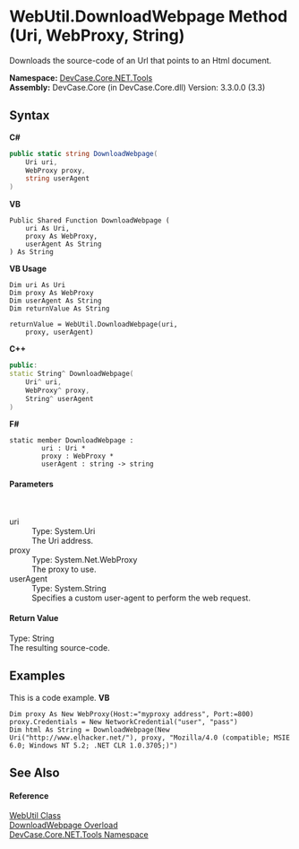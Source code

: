# WebUtil.DownloadWebpage Method (Uri, WebProxy, String)
 

Downloads the source-code of an Url that points to an Html document.

**Namespace:**&nbsp;<a href="N_DevCase_Core_NET_Tools">DevCase.Core.NET.Tools</a><br />**Assembly:**&nbsp;DevCase.Core (in DevCase.Core.dll) Version: 3.3.0.0 (3.3)

## Syntax

**C#**<br />
``` C#
public static string DownloadWebpage(
	Uri uri,
	WebProxy proxy,
	string userAgent
)
```

**VB**<br />
``` VB
Public Shared Function DownloadWebpage ( 
	uri As Uri,
	proxy As WebProxy,
	userAgent As String
) As String
```

**VB Usage**<br />
``` VB Usage
Dim uri As Uri
Dim proxy As WebProxy
Dim userAgent As String
Dim returnValue As String

returnValue = WebUtil.DownloadWebpage(uri, 
	proxy, userAgent)
```

**C++**<br />
``` C++
public:
static String^ DownloadWebpage(
	Uri^ uri, 
	WebProxy^ proxy, 
	String^ userAgent
)
```

**F#**<br />
``` F#
static member DownloadWebpage : 
        uri : Uri * 
        proxy : WebProxy * 
        userAgent : string -> string 

```


#### Parameters
&nbsp;<dl><dt>uri</dt><dd>Type: System.Uri<br />The Uri address.</dd><dt>proxy</dt><dd>Type: System.Net.WebProxy<br />The proxy to use.</dd><dt>userAgent</dt><dd>Type: System.String<br />Specifies a custom user-agent to perform the web request.</dd></dl>

#### Return Value
Type: String<br />The resulting source-code.

## Examples
This is a code example. 
**VB**<br />
``` VB
Dim proxy As New WebProxy(Host:="myproxy address", Port:=800)
proxy.Credentials = New NetworkCredential("user", "pass")
Dim html As String = DownloadWebpage(New Uri("http://www.elhacker.net/"), proxy, "Mozilla/4.0 (compatible; MSIE 6.0; Windows NT 5.2; .NET CLR 1.0.3705;)")
```


## See Also


#### Reference
<a href="T_DevCase_Core_NET_Tools_WebUtil">WebUtil Class</a><br /><a href="Overload_DevCase_Core_NET_Tools_WebUtil_DownloadWebpage">DownloadWebpage Overload</a><br /><a href="N_DevCase_Core_NET_Tools">DevCase.Core.NET.Tools Namespace</a><br />